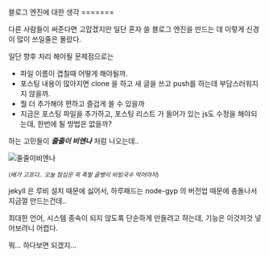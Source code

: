 ﻿<markdown>
블로그 엔진에 대한 생각
=======

다른 사람들이 써준다면 고맙겠지만 일단 혼자 쓸 블로그 엔진을 만드는 데 이렇게 신경이 많이 쓰일줄은 몰랐다.

일단 향후 처리 해야될 문제점으로는

 - 파일 이름이 겹칠때 어떻게 해야될까.
 - 포스팅 내용이 많아지면 clone 을 하고 새 글을 쓰고 push를 하는데 부담스러워지지 않을까.
 - 뭘 더 추가해야 편하고 즐겁게 쓸 수 있을까
 - 지금은 포스팅 파일을 추가하고, 포스팅 리스트 가 들어가 있는 js도 수정을 해야되는데, 한번에 될 방법은 없을까?
 
하는 고민들이 ___줄줄이 비엔나___ 처럼 나오는데..

![줄줄이비엔나](http://www.w-market.co.kr/data/file/world_popular/3695991576_8c58c1d0_68.jpg)

<small>(*배가 고프다.. 오늘 점심은 꼭 족발 골뱅이 비빔국수 먹어야지*)</small>

jekyll 은 루비 설치 때문에 싫어서, 하루패드는 node-gyp 의 버전업 때문에 충돌나서 지금껄 만드는건데..

최대한 언어, 시스템 종속이 되지 않도록 단순하게 만들려고 하는데, 기능은 이것저것 넣어보려니 어렵다.

뭐... 하다보면 되겠지...




</markdown>